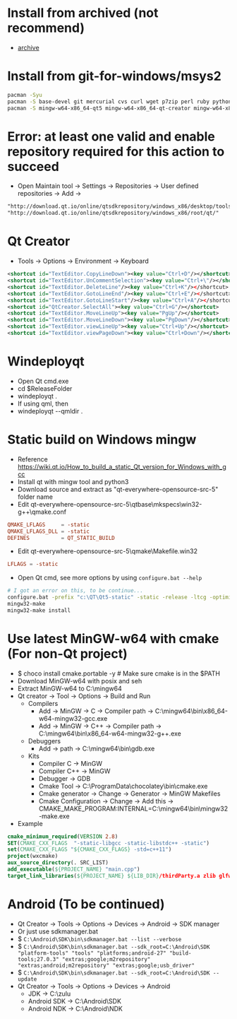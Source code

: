 Install from archived (not recommend)
=====
* [archive]("https://download.qt.io/archive/")

Install from git-for-windows/msys2
=====
```sh
pacman -Syu
pacman -S base-devel git mercurial cvs curl wget p7zip perl ruby python2 python3 mingw-w64-x86_64-toolchain
pacman -S mingw-w64-x86_64-qt5 mingw-w64-x86_64-qt-creator mingw-w64-x86_64-qt5-static
```

Error: at least one valid and enable repository required for this action to succeed
=====
* Open Maintain tool -> Settings -> Repositories -> User defined repositories -> Add ->
```markdown
"http://download.qt.io/online/qtsdkrepository/windows_x86/desktop/tools_maintenance/"
"http://download.qt.io/online/qtsdkrepository/windows_x86/root/qt/"
```

Qt Creator
=====
* Tools -> Options -> Environment -> Keyboard
```xml
<shortcut id="TextEditor.CopyLineDown"><key value="Ctrl+D"/></shortcut>
<shortcut id="TextEditor.UnCommentSelection"><key value="Ctrl+\"/></shortcut>
<shortcut id="TextEditor.DeleteLine"/><key value="Ctrl+K"/></shortcut>
<shortcut id="TextEditor.GotoLineEnd"/><key value="Ctrl+E"/></shortcut>
<shortcut id="TextEditor.GotoLineStart"/><key value="Ctrl+A"/></shortcut>
<shortcut id="QtCreator.SelectAll"><key value="Ctrl+G"/></shortcut>
<shortcut id="TextEditor.MoveLineUp"><key value="PgUp"/></shortcut>
<shortcut id="TextEditor.MoveLineDown"><key value="PgDown"/></shortcut>
<shortcut id="TextEditor.viewLineUp"><key value="Ctrl+Up"/></shortcut>
<shortcut id="TextEditor.viewPageDown"><key value="Ctrl+Down"/></shortcut>
```

Windeployqt
=====
* Open Qt cmd.exe
* cd $ReleaseFolder
* windeployqt .
* If using qml, then
* windeployqt --qmldir <PathToQml> .

Static build on Windows mingw
=====
* Reference <https://wiki.qt.io/How_to_build_a_static_Qt_version_for_Windows_with_gcc>
* Install qt with mingw tool and python3
* Download source and extract as "qt-everywhere-opensource-src-5" folder name
* Edit qt-everywhere-opensource-src-5\qtbase\mkspecs\win32-g++\qmake.conf
```conf
QMAKE_LFLAGS     = -static
QMAKE_LFLAGS_DLL = -static
DEFINES          = QT_STATIC_BUILD
```
* Edit qt-everywhere-opensource-src-5\qmake\Makefile.win32
```conf
LFLAGS = -static
```
* Open Qt cmd, see more options by using `configure.bat --help`
```sh
# I got an error on this, to be continue...
configure.bat -prefix "c:\QT\Qt5-static" -static -release -ltcg -optimize-size -opensource -confirm-license -platform win32-g++ -qt-zlib -qt-libpng -qt-libjpeg -gif -ico -opengl desktop -qt-pcre -qt-freetype -nomake tests -nomake examples -no-compile-examples -skip qtdeclarative -skip qtwebengine
mingw32-make
mingw32-make install
```

Use latest MinGW-w64 with cmake (For non-Qt project)
=====
* $ choco install cmake.portable -y # Make sure cmake is in the $PATH
* Download MinGW-w64 with posix and seh
* Extract MinGW-w64 to C:\mingw64
* Qt creator -> Tool -> Options -> Build and Run
    * Compilers
        * Add -> MinGW ->  C  -> Compiler path -> C:\mingw64\bin\x86_64-w64-mingw32-gcc.exe
        * Add -> MinGW -> C++ -> Compiler path -> C:\mingw64\bin\x86_64-w64-mingw32-g++.exe
    * Debuggers
        * Add -> path -> C:\mingw64\bin\gdb.exe
    * Kits
        * Compiler  C  -> MinGW
        * Compiler C++ -> MinGW
        * Debugger -> GDB
        * Cmake Tool -> C:\ProgramData\chocolatey\bin\cmake.exe
        * Cmake generator -> Change -> Generator -> MinGW Makefiles
        * Cmake Configuration -> Change -> Add this -> CMAKE_MAKE_PROGRAM:INTERNAL=C:\mingw64\bin\mingw32-make.exe
* Example
```cmake
cmake_minimum_required(VERSION 2.8)
SET(CMAKE_CXX_FLAGS  "-static-libgcc -static-libstdc++ -static")
set(CMAKE_CXX_FLAGS "${CMAKE_CXX_FLAGS} -std=c++11")
project(wxcmake)
aux_source_directory(. SRC_LIST)
add_executable(${PROJECT_NAME} "main.cpp")
target_link_libraries(${PROJECT_NAME} ${LIB_DIR}/thirdParty.a zlib glfw glxw)
```

Android (To be continued)
=====
* Qt Creator -> Tools -> Options -> Devices -> Android -> SDK manager
* Or just use sdkmanager.bat
* $ `C:\Android\SDK\bin\sdkmanager.bat --list --verbose`
* $ `C:\Android\SDK\bin\sdkmanager.bat --sdk_root=C:\Android\SDK "platform-tools" "tools" "platforms;android-27" "build-tools;27.0.3" "extras;google;m2repository" "extras;android;m2repository" "extras;google;usb_driver"`
* $ `C:\Android\SDK\bin\sdkmanager.bat --sdk_root=C:\Android\SDK --update`
* Qt Creator -> Tools -> Options -> Devices -> Android
    * JDK -> C:\zulu
    * Android SDK -> C:\Android\SDK
    * Android NDK -> C:\Android\NDK
